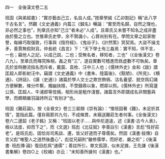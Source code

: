 四一　全後漢文卷二五

班固《與弟超書》：“實亦藝由己立，名自人成。”按章學誠《乙卯劄記》稱“此八字千古名言”。然觀《文史通義》内篇三《鍼名》暢論：“實至而名歸，自然之理也，非必然之事也”，則章氏亦知“己立”者未必“人成”。且章氏又未嘗不知名之成非盡由於藝之立也。世推章氏史學，余不賢識小，心賞尚别有在。學問文章之起家樹譽，每緣巧取强致，行事與《陰符經》、《鬼谷子》、《計然策》冥契焉。大盜不操戈矛，善賈無假財貨。仲長統《昌言》下：“天下學士有三姦焉：實不知，佯不言，一也；竊他人之記，以成己説，二也；受無名者，移知者，三也”（《全後漢文》卷八九）。至章氏而殫究殊相，姦之有“三”，遂自實數可稽進而爲虚數不可執矣。章氏於並時勝流指名而斥者，戴震、袁枚、汪中三人也；《儒林外史》金和《跋》謂匡超人即影射汪中。竊謂《文史通義》中《書朱、陸篇後》、《黠陋》、《所見》、《横通》、《詩話》、《讀〈史通〉》諸篇於學人文士之欺世飾僞、沽名養望、脱空爲幻諸方便解數，條分件繫，燭幽抉隱，不啻鑄鼎以象，燃犀以照。《儒林外史》所寫蘧公孫、匡超人、牛浦郎等伎倆，相形尚是粗作淺嘗。諸篇言外即謂成名非關藝與學，而頗類嚴羽論詩所云“有别才”也。

班固《難莊論》。按《全晉文》卷三三裴頠《崇有論》：“惟班固著《難》，未足折其情”，當指此篇。僅存兩節共九句，不成條貫，未窺送難莊生者何事。《全後漢文》卷六二邊韶《老子銘》又稱：“班固以老子……與仲尼道違，述《漢書·古今人表》，檢以法度，抑而下之”，而《文選》班彪《北征賦》李善註引《漢書》言彪“性好莊老”。是班氏彪、固恰肖司馬談、遷，皆父好道而子尊儒矣。然固《漢書·敍傳》自言父彪“唯聖人之道然後盡心”，彪從兄嗣則“雖修儒學，而好老、嚴之術”；《後漢書·
班彪傳·論》復目彪爲“通儒”；善註所引，單文孤證，似未足據，王先謙《後漢書集解》卷四○上《校補》亦云：“未知善所據何《漢書》也。”
